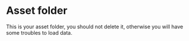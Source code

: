 # Asset folder

This is your asset folder, you should not delete it, otherwise you will have some troubles to load data.
